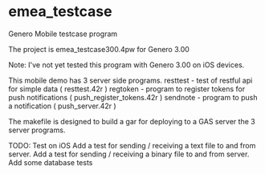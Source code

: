 # emea_testcase
Genero Mobile testcase program

The project is emea_testcase300.4pw for Genero 3.00

Note:
I've not yet tested this program with Genero 3.00 on iOS devices.

This mobile demo has 3 server side programs.
resttest - test of restful api for simple data ( resttest.42r )
regtoken - program to register tokens for push notifications ( push_register_tokens.42r )
sendnote - program to push a notification ( push_server.42r )

The makefile is designed to build a gar for deploying to a GAS server the 3 server programs.

TODO:
Test on iOS
Add a test for sending / receiving a text file to and from server.
Add a test for sending / receiving a binary file to and from server.
Add some database tests
